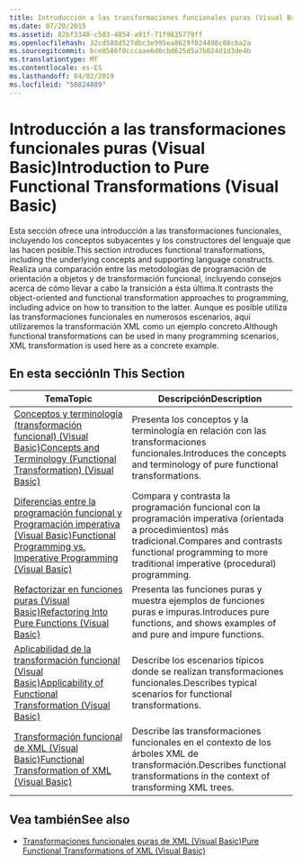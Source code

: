 ```yaml
---
title: Introducción a las transformaciones funcionales puras (Visual Basic)
ms.date: 07/20/2015
ms.assetid: 82bf3348-c503-4854-a91f-71f9835779ff
ms.openlocfilehash: 32cd588d527dbc3e995ea8629f024498c80cba2a
ms.sourcegitcommit: bce0586f0cccaae6d6cbd625d5a7b824d1d3de4b
ms.translationtype: MT
ms.contentlocale: es-ES
ms.lasthandoff: 04/02/2019
ms.locfileid: "58824889"
---
```

# <a name="introduction-to-pure-functional-transformations-visual-basic"></a><span data-ttu-id="33cfb-102">Introducción a las transformaciones funcionales puras (Visual Basic)</span><span class="sxs-lookup"><span data-stu-id="33cfb-102">Introduction to Pure Functional Transformations (Visual Basic)</span></span>
<span data-ttu-id="33cfb-103">Esta sección ofrece una introducción a las transformaciones funcionales, incluyendo los conceptos subyacentes y los constructores del lenguaje que las hacen posible.</span><span class="sxs-lookup"><span data-stu-id="33cfb-103">This section introduces functional transformations, including the underlying concepts and supporting language constructs.</span></span> <span data-ttu-id="33cfb-104">Realiza una comparación entre las metodologías de programación de orientación a objetos y de transformación funcional, incluyendo consejos acerca de cómo llevar a cabo la transición a ésta última.</span><span class="sxs-lookup"><span data-stu-id="33cfb-104">It contrasts the object-oriented and functional transformation approaches to programming, including advice on how to transition to the latter.</span></span> <span data-ttu-id="33cfb-105">Aunque es posible utiliza las transformaciones funcionales en numerosos escenarios, aquí utilizaremos la transformación XML como un ejemplo concreto.</span><span class="sxs-lookup"><span data-stu-id="33cfb-105">Although functional transformations can be used in many programming scenarios, XML transformation is used here as a concrete example.</span></span>  
  
## <a name="in-this-section"></a><span data-ttu-id="33cfb-106">En esta sección</span><span class="sxs-lookup"><span data-stu-id="33cfb-106">In This Section</span></span>  
  
|<span data-ttu-id="33cfb-107">Tema</span><span class="sxs-lookup"><span data-stu-id="33cfb-107">Topic</span></span>|<span data-ttu-id="33cfb-108">Descripción</span><span class="sxs-lookup"><span data-stu-id="33cfb-108">Description</span></span>|  
|-----------|-----------------|  
|[<span data-ttu-id="33cfb-109">Conceptos y terminología (transformación funcional) (Visual Basic)</span><span class="sxs-lookup"><span data-stu-id="33cfb-109">Concepts and Terminology (Functional Transformation) (Visual Basic)</span></span>](../../../../visual-basic/programming-guide/concepts/linq/concepts-and-terminology-functional-transformation.md)|<span data-ttu-id="33cfb-110">Presenta los conceptos y la terminología en relación con las transformaciones funcionales.</span><span class="sxs-lookup"><span data-stu-id="33cfb-110">Introduces the concepts and terminology of pure functional transformations.</span></span>|  
|[<span data-ttu-id="33cfb-111">Diferencias entre la programación funcional y Programación imperativa (Visual Basic)</span><span class="sxs-lookup"><span data-stu-id="33cfb-111">Functional Programming vs. Imperative Programming (Visual Basic)</span></span>](../../../../visual-basic/programming-guide/concepts/linq/functional-programming-vs-imperative-programming.md)|<span data-ttu-id="33cfb-112">Compara y contrasta la programación funcional con la programación imperativa (orientada a procedimientos) más tradicional.</span><span class="sxs-lookup"><span data-stu-id="33cfb-112">Compares and contrasts functional programming to more traditional imperative (procedural) programming.</span></span>|  
|[<span data-ttu-id="33cfb-113">Refactorizar en funciones puras (Visual Basic)</span><span class="sxs-lookup"><span data-stu-id="33cfb-113">Refactoring Into Pure Functions (Visual Basic)</span></span>](../../../../visual-basic/programming-guide/concepts/linq/refactoring-into-pure-functions.md)|<span data-ttu-id="33cfb-114">Presenta las funciones puras y muestra ejemplos de funciones puras e impuras.</span><span class="sxs-lookup"><span data-stu-id="33cfb-114">Introduces pure functions, and shows examples of and pure and impure functions.</span></span>|  
|[<span data-ttu-id="33cfb-115">Aplicabilidad de la transformación funcional (Visual Basic)</span><span class="sxs-lookup"><span data-stu-id="33cfb-115">Applicability of Functional Transformation (Visual Basic)</span></span>](../../../../visual-basic/programming-guide/concepts/linq/applicability-of-functional-transformation.md)|<span data-ttu-id="33cfb-116">Describe los escenarios típicos donde se realizan transformaciones funcionales.</span><span class="sxs-lookup"><span data-stu-id="33cfb-116">Describes typical scenarios for functional transformations.</span></span>|  
|[<span data-ttu-id="33cfb-117">Transformación funcional de XML (Visual Basic)</span><span class="sxs-lookup"><span data-stu-id="33cfb-117">Functional Transformation of XML (Visual Basic)</span></span>](../../../../visual-basic/programming-guide/concepts/linq/functional-transformation-of-xml.md)|<span data-ttu-id="33cfb-118">Describe las transformaciones funcionales en el contexto de los árboles XML de transformación.</span><span class="sxs-lookup"><span data-stu-id="33cfb-118">Describes functional transformations in the context of transforming XML trees.</span></span>|  
  
## <a name="see-also"></a><span data-ttu-id="33cfb-119">Vea también</span><span class="sxs-lookup"><span data-stu-id="33cfb-119">See also</span></span>

- [<span data-ttu-id="33cfb-120">Transformaciones funcionales puras de XML (Visual Basic)</span><span class="sxs-lookup"><span data-stu-id="33cfb-120">Pure Functional Transformations of XML (Visual Basic)</span></span>](../../../../visual-basic/programming-guide/concepts/linq/pure-functional-transformations-of-xml.md)
